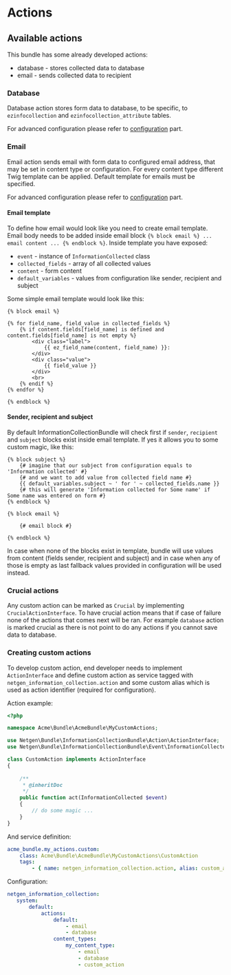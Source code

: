 Actions
=======

## Available actions

This bundle has some already developed actions:
* database - stores collected data to database
* email - sends collected data to recipient

### Database

Database action stores form data to database, to be specific, to `ezinfocollection` and `ezinfocollection_attribute` tables.

For advanced configuration please refer to [configuration](CONFIGURATION.md) part.

### Email

Email action sends email with form data to configured email address, that may be set in content type or configuration.
For every content type different Twig template can be applied. Default template for emails must be specified.

For advanced configuration please refer to [configuration](CONFIGURATION.md) part.

#### Email template

To define how email would look like you need to create email template. Email body needs to be added inside email block `{% block email %} ... email content ... {% endblock %}`.
Inside template you have exposed:
* `event` - instance of `InformationCollected` class
* `collected_fields` - array of all collected values
* `content` - form content
* `default_variables` - values from configuration like sender, recipient and subject

Some simple email template would look like this:

```twig
{% block email %}

{% for field_name, field_value in collected_fields %}
    {% if content.fields[field_name] is defined and content.fields[field_name] is not empty %}
        <div class="label">
            {{ ez_field_name(content, field_name) }}:
        </div>
        <div class="value">
            {{ field_value }}
        </div>
        <br>
    {% endif %}
{% endfor %}

{% endblock %}

```

#### Sender, recipient and subject

By default InformationCollectionBundle will check first if `sender`, `recipient` and `subject` blocks exist inside email template.
If yes it allows you to some custom magic, like this:

```twig
{% block subject %}
    {# imagine that our subject from configuration equals to 'Information collected' #}
    {# and we want to add value from collected field name #}
    {{ default_variables.subject ~ ' for ' ~ collected_fields.name }}
    {# this will generate 'Information collected for Some name' if Some name was entered on form #}
{% endblock %}

{% block email %}

    {# email block #}

{% endblock %}

```

In case when none of the blocks exist in template, bundle will use values from content (fields sender, recipient and subject) 
and in case when any of those is empty as last fallback values provided in configuration will be used instead.

### Crucial actions

Any custom action can be marked as `Crucial` by implementing `CrucialActionInterface`.
To have crucial action means that if case of failure none of the actions that comes next will be ran.
For example `database` action is marked crucial as there is not point to do any actions if you cannot save data to database.

### Creating custom actions

To develop custom action, end developer needs to implement `ActionInterface` 
and define custom action as service tagged with `netgen_information_collection.action` and some custom alias which is used as
action identifier (required for configuration).

Action example:

```php
<?php

namespace Acme\Bundle\AcmeBundle\MyCustomActions;

use Netgen\Bundle\InformationCollectionBundle\Action\ActionInterface;
use Netgen\Bundle\InformationCollectionBundle\Event\InformationCollected;

class CustomAction implements ActionInterface
{
    
    /**
     * @inheritDoc
     */
    public function act(InformationCollected $event)
    {
        // do some magic ...
    }
}
```

And service definition:

```yml
acme_bundle.my_actions.custom:
    class: Acme\Bundle\AcmeBundle\MyCustomActions\CustomAction
    tags:
        - { name: netgen_information_collection.action, alias: custom_action }
```

Configuration:

```yml
netgen_information_collection:
   system:
       default:
           actions:
               default:
                   - email
                   - database
               content_types:
                   my_content_type:
                       - email
                       - database
                       - custom_action
```
